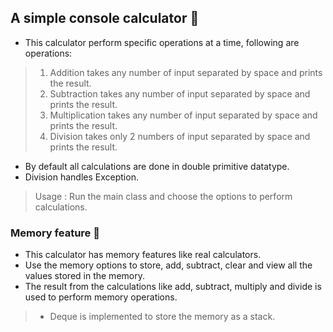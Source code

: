 ## A simple console calculator 🧮

- This calculator perform specific operations at a time, following are operations: 
>1. Addition takes any number of input separated by space and prints the result.   
>2. Subtraction takes any number of input separated by space and prints the result.
>3. Multiplication takes any number of input separated by space and prints the result.
>4. Division takes only 2 numbers of input separated by space and prints the result.

- By default all calculations are done in double primitive datatype.
- Division handles Exception.

> Usage : 
> Run the main class and choose the options to perform calculations.
 
### Memory feature 📝

- This calculator has memory features like real calculators.
- Use the memory options to store, add, subtract, clear and view all the values stored in the memory.
- The result from the calculations like add, subtract, multiply and divide is used to perform memory operations.
>- Deque is implemented to store the memory as a stack.